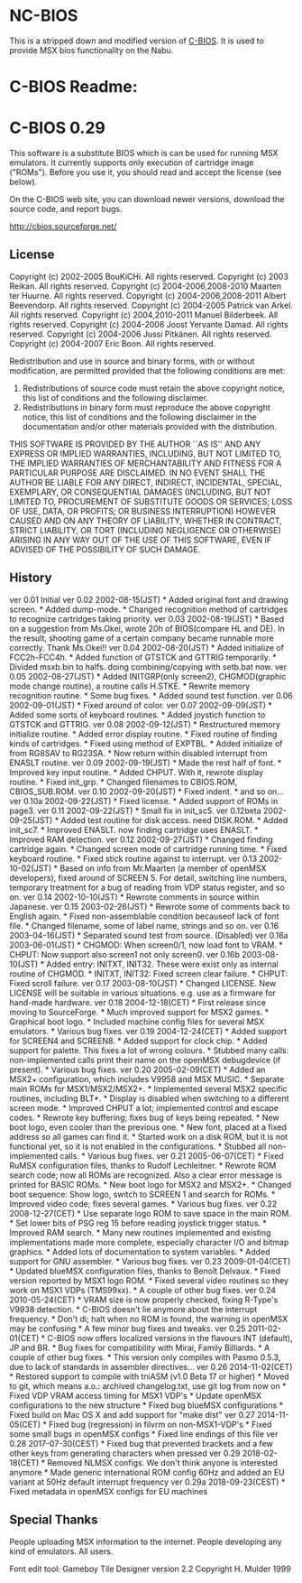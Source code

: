 
# NC-BIOS

This is a stripped down and modified version of [C-BIOS](https://cbios.sourceforge.net/).  It is used to provide MSX bios functionality on the Nabu.

# C-BIOS Readme:

C-BIOS 0.29
===========

This software is a substitute BIOS which is can be used for running MSX
emulators. It currently supports only execution of cartridge image ("ROMs").
Before you use it, you should read and accept the license (see below).

On the C-BIOS web site, you can download newer versions, download the source
code, and report bugs.

http://cbios.sourceforge.net/


License
-------

Copyright (c) 2002-2005 BouKiCHi.  All rights reserved.
Copyright (c) 2003 Reikan.  All rights reserved.
Copyright (c) 2004-2006,2008-2010 Maarten ter Huurne.  All rights reserved.
Copyright (c) 2004-2006,2008-2011 Albert Beevendorp.  All rights reserved.
Copyright (c) 2004-2005 Patrick van Arkel.  All rights reserved.
Copyright (c) 2004,2010-2011 Manuel Bilderbeek.  All rights reserved.
Copyright (c) 2004-2006 Joost Yervante Damad.  All rights reserved.
Copyright (c) 2004-2006 Jussi Pitkänen.  All rights reserved.
Copyright (c) 2004-2007 Eric Boon.  All rights reserved.

Redistribution and use in source and binary forms, with or without
modification, are permitted provided that the following conditions
are met:
1. Redistributions of source code must retain the above copyright
   notice, this list of conditions and the following disclaimer.
2. Redistributions in binary form must reproduce the above copyright
   notice, this list of conditions and the following disclaimer in the
   documentation and/or other materials provided with the distribution.

THIS SOFTWARE IS PROVIDED BY THE AUTHOR ``AS IS'' AND ANY EXPRESS OR
IMPLIED WARRANTIES, INCLUDING, BUT NOT LIMITED TO, THE IMPLIED WARRANTIES
OF MERCHANTABILITY AND FITNESS FOR A PARTICULAR PURPOSE ARE DISCLAIMED.
IN NO EVENT SHALL THE AUTHOR BE LIABLE FOR ANY DIRECT, INDIRECT,
INCIDENTAL, SPECIAL, EXEMPLARY, OR CONSEQUENTIAL DAMAGES (INCLUDING, BUT
NOT LIMITED TO, PROCUREMENT OF SUBSTITUTE GOODS OR SERVICES; LOSS OF USE,
DATA, OR PROFITS; OR BUSINESS INTERRUPTION) HOWEVER CAUSED AND ON ANY
THEORY OF LIABILITY, WHETHER IN CONTRACT, STRICT LIABILITY, OR TORT
(INCLUDING NEGLIGENCE OR OTHERWISE) ARISING IN ANY WAY OUT OF THE USE OF
THIS SOFTWARE, EVEN IF ADVISED OF THE POSSIBILITY OF SUCH DAMAGE.


History
-------

ver 0.01  Initial
ver 0.02  2002-08-15(JST)
          * Added original font and drawing screen.
          * Added dump-mode.
          * Changed recognition method of cartridges
           to recognize cartridges taking priority.
ver 0.03  2002-08-19(JST)
          * Based on a suggestion from Ms.Okei,
           wrote 20h of BIOS(compare HL and DE).
           In the result, shooting game of a certain company became runnable
           more correctly.
           Thank Ms.Okei!!
ver 0.04  2002-08-20(JST)
          * Added initialize of FCC2h-FCC4h.
          * Added function of GTSTCK and GTTRIG temporarily.
          * Divided msxb.bin to halfs.
           doing combining/copying with setb.bat now.
ver 0.05  2002-08-27(JST)
          * Added INITGRP(only screen2), CHGMOD(graphic mode change routine),
           a routine calls H.STKE.
          * Rewrite memory recognition routine.
          * Some bug fixes.
          * Added sound test function.
ver 0.06  2002-09-01(JST)
          * Fixed around of color.
ver 0.07  2002-09-09(JST)
          * Added some sorts of keyboard routines.
          * Added joystich function to GTSTCK and GTTRIG.
ver 0.08  2002-09-12(JST)
          * Restructured memory initialize routine.
          * Added error display routine.
          * Fixed routine of finding kinds of cartridges.
          * Fixed using method of EXPTBL.
          * Added initialize of from RG8SAV to RG23SA.
          * Now return within disabled interrupt from ENASLT routine.
ver 0.09  2002-09-19(JST)
          * Made the rest half of font.
          * Improved key input routine.
          * Added CHPUT. With it, rewrote display routine.
          * Fixed init_grp.
          * Changed filenames to CBIOS.ROM, CBIOS_SUB.ROM.
ver 0.10  2002-09-20(JST)
          * Fixed indent.
          * and so on...
ver 0.10a 2002-09-22(JST)
          * Fixed license.
          * Added support of ROMs in page3.
ver 0.11  2002-09-22(JST)
          * Small fix in init_sc5.
ver 0.12beta
          2002-09-25(JST)
          * Added test routine for disk access. need DISK.ROM.
          * Added init_sc7.
          * Improved ENASLT. now finding cartridge uses ENASLT.
          * Improved RAM detection.
ver 0.12  2002-09-27(JST)
          * Changed finding cartridge again.
          * Changed screen mode of cartridge running time.
          * Fixed keyboard routine.
          * Fixed stick routine against to interrupt.
ver 0.13  2002-10-02(JST)
          * Based on info from Mr.Maarten (a member of openMSX developers),
           fixed around of SCREEN 5.
           For detail, switching line numbers,
           temporary treatment for a bug of reading from VDP status register,
           and so on.
ver 0.14  2002-10-10(JST)
          * Rewrote comments in source within Japanese.
ver 0.15  2003-02-26(JST)
          * Rewrote some of comments back to English again.
          * Fixed non-assemblable condition becauseof lack of font file.
          * Changed filename, some of label name, strings and so on.
ver 0.16  2003-04-16(JST)
          * Separated sound test from source. (Disabled)
ver 0.16a 2003-06-01(JST)
          * CHGMOD: When screen0/1, now load font to VRAM.
          * CHPUT:  Now support also screen1 not only screen0.
ver 0.16b 2003-08-10(JST)
          * Added entry: INITXT, INIT32.
           These were exist only as internal routine of CHGMOD.
          * INITXT, INIT32: Fixed screen clear failure.
          * CHPUT: Fixed scroll failure.
ver 0.17  2003-08-10(JST)
          * Changed LICENSE.
           New LICENSE will be suitable in various situations.
           e.g. use as a firmware for hand-made hardware.
ver 0.18  2004-12-18(CET)
          * First release since moving to SourceForge.
          * Much improved support for MSX2 games.
          * Graphical boot logo.
          * Included machine config files for several MSX emulators.
          * Various bug fixes.
ver 0.19  2004-12-24(CET)
          * Added support for SCREEN4 and SCREEN8.
          * Added support for clock chip.
          * Added support for palette. This fixes a lot of wrong colours.
          * Stubbed many calls: non-implemented calls print their name on the
            openMSX debugdevice (if present).
          * Various bug fixes.
ver 0.20  2005-02-09(CET)
          * Added an MSX2+ configuration, which includes V9958 and MSX MUSIC.
          * Separate main ROMs for MSX1/MSX2/MSX2+.
          * Implemented several MSX2 specific routines, including BLT*.
          * Display is disabled when switching to a different screen mode.
          * Improved CHPUT a lot; implemented control and escape codes.
          * Rewrote key buffering; fixes bug of keys being repeated.
          * New boot logo, even cooler than the previous one.
          * New font, placed at a fixed address so all games can find it.
          * Started work on a disk ROM, but it is not functional yet, so it
            is not enabled in the configurations.
          * Stubbed all non-implemented calls.
          * Various bug fixes.
ver 0.21  2005-06-07(CET)
          * Fixed RuMSX configuration files, thanks to Rudolf Lechleitner.
          * Rewrote ROM search code; now all ROMs are recognized.
            Also a clear error message is printed for BASIC ROMs.
          * New boot logo for MSX2 and MSX2+.
          * Changed boot sequence:
            Show logo, switch to SCREEN 1 and search for ROMs.
          * Improved video code; fixes several games.
          * Various bug fixes.
ver 0.22  2008-12-27(CET)
          * Use separate logo ROM to save space in the main ROM.
          * Set lower bits of PSG reg 15 before reading joystick trigger status.
          * Improved RAM search.
          * Many new routines implemented and existing implementations made
            more complete, especially character I/O and bitmap graphics.
          * Added lots of documentation to system variables.
          * Added support for GNU assembler.
          * Various bug fixes.
ver 0.23  2009-01-04(CET)
          * Updated blueMSX configuration files, thanks to Benoît Delvaux.
          * Fixed version reported by MSX1 logo ROM.
          * Fixed several video routines so they work on MSX1 VDPs (TMS99xx).
          * A couple of other bug fixes.
ver 0.24  2010-05-24(CET)
          * VRAM size is now properly checked, fixing R-Type's V9938 detection.
          * C-BIOS doesn't lie anymore about the interrupt frequency.
          * Don't di; halt when no ROM is found, the warning in openMSX may be
            confusing
          * A few minor bug fixes and tweaks.
ver 0.25  2011-02-01(CET)
          * C-BIOS now offers localized versions in the flavours INT (default),
            JP and BR.
          * Bug fixes for compatibility with Mirai, Family Billiards.
          * A couple of other bug fixes.
          * This version only compiles with Pasmo 0.5.3, due to lack of
            standards in assembler directives...
ver 0.26  2014-11-02(CET)
          * Restored support to compile with tniASM (v1.0 Beta 17 or higher)
          * Moved to git, which means a.o.: archived changelog.txt, use git log
            from now on
          * Fixed VDP VRAM access timing for MSX1 VDP's
          * Update openMSX configurations to the new structure
          * Fixed bug blueMSX configurations
          * Fixed build on Mac OS X and add support for "make dist"
ver 0.27  2014-11-05(CET)
          * Fixed bug (regression) in filvrm on non-MSX1-VDP's
          * Fixed some small bugs in openMSX configs
          * Fixed line endings of this file
ver 0.28  2017-07-30(CEST)
          * Fixed bug that prevented brackets and a few other keys from
            generating characters when pressed
ver 0.29  2018-02-18(CET)
          * Removed NLMSX configs. We don't think anyone is interested anymore
          * Made generic international ROM config 60Hz and added an EU variant
            at 50Hz default interrupt frequency
ver 0.29a 2018-09-23(CEST)
          * Fixed metadata in openMSX configs for EU machines

Special Thanks
--------------

People uploading MSX information to the internet.
People developing any kind of emulators.
All users.

Font edit tool:
 Gameboy Tile Designer version 2.2
 Copyright H. Mulder 1999